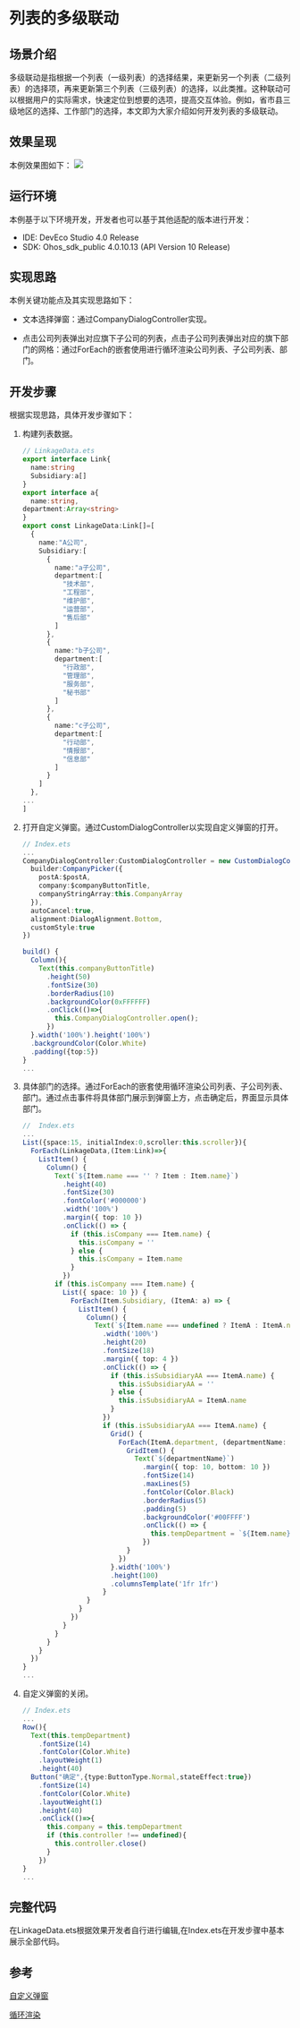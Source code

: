 # 列表的多级联动
## 场景介绍
多级联动是指根据一个列表（一级列表）的选择结果，来更新另一个列表（二级列表）的选择项，再来更新第三个列表（三级列表）的选择，以此类推。这种联动可以根据用户的实际需求，快速定位到想要的选项，提高交互体验。例如，省市县三级地区的选择、工作部门的选择，本文即为大家介绍如何开发列表的多级联动。

## 效果呈现
本例效果图如下：
![](./figures/sanji.gif)

## 运行环境

本例基于以下环境开发，开发者也可以基于其他适配的版本进行开发：
- IDE: DevEco Studio 4.0 Release
- SDK: Ohos_sdk_public 4.0.10.13 (API Version 10 Release)

## 实现思路
本例关键功能点及其实现思路如下：
- 文本选择弹窗：通过CompanyDialogController实现。

- 点击公司列表弹出对应旗下子公司的列表，点击子公司列表弹出对应的旗下部门的网格：通过ForEach的嵌套使用进行循环渲染公司列表、子公司列表、部门。

## 开发步骤
根据实现思路，具体开发步骤如下：
1. 构建列表数据。
  
    ```ts
    // LinkageData.ets
    export interface Link{
      name:string
      Subsidiary:a[]
    }
    export interface a{
      name:string,
    department:Array<string>
    }
    export const LinkageData:Link[]=[
      {
        name:"A公司",
        Subsidiary:[
          {
            name:"a子公司",
            department:[
              "技术部",
              "工程部",
              "维护部",
              "运营部",
              "售后部"
            ]
          },
          {
            name:"b子公司",
            department:[
              "行政部",
              "管理部",
              "服务部",
              "秘书部"
            ]
          },
          {
            name:"c子公司",
            department:[
              "行动部",
              "情报部",
              "信息部"
            ]
          }
        ]
      },
    ...
    ]
    ```
2. 打开自定义弹窗。通过CustomDialogController以实现自定义弹窗的打开。
 
    ```ts   
    // Index.ets
    ...
    CompanyDialogController:CustomDialogController = new CustomDialogController({
      builder:CompanyPicker({
        postA:$postA,
        company:$companyButtonTitle,
        companyStringArray:this.CompanyArray
      }),
      autoCancel:true,
      alignment:DialogAlignment.Bottom,
      customStyle:true
    })

    build() {
      Column(){
        Text(this.companyButtonTitle)
          .height(50)
          .fontSize(30)
          .borderRadius(10)
          .backgroundColor(0xFFFFFF)
          .onClick(()=>{
            this.CompanyDialogController.open();
          })
      }.width('100%').height('100%')
      .backgroundColor(Color.White)
      .padding({top:5})
    }
    ...         
    ```
3. 具体部门的选择。通过ForEach的嵌套使用循环渲染公司列表、子公司列表、部门。通过点击事件将具体部门展示到弹窗上方，点击确定后，界面显示具体部门。
   
    ```ts
    //  Index.ets
    ...
    List({space:15, initialIndex:0,scroller:this.scroller}){
      ForEach(LinkageData,(Item:Link)=>{
        ListItem() {
          Column() {
            Text(`${Item.name === '' ? Item : Item.name}`)
              .height(40)
              .fontSize(30)
              .fontColor('#000000')
              .width('100%')
              .margin({ top: 10 })
              .onClick(() => {
                if (this.isCompany === Item.name) {
                  this.isCompany = ''
                } else {
                  this.isCompany = Item.name
                }
              })
            if (this.isCompany === Item.name) {
              List({ space: 10 }) {
                ForEach(Item.Subsidiary, (ItemA: a) => {
                  ListItem() {
                    Column() {
                      Text(`${Item.name === undefined ? ItemA : ItemA.name}`)
                        .width('100%')
                        .height(20)
                        .fontSize(18)
                        .margin({ top: 4 })
                        .onClick(() => {
                          if (this.isSubsidiaryAA === ItemA.name) {
                            this.isSubsidiaryAA = ''
                          } else {
                            this.isSubsidiaryAA = ItemA.name
                          }
                        })
                        if (this.isSubsidiaryAA === ItemA.name) {
                          Grid() {
                            ForEach(ItemA.department, (departmentName: string) => {
                              GridItem() {
                                Text(`${departmentName}`)
                                  .margin({ top: 10, bottom: 10 })
                                  .fontSize(14)
                                  .maxLines(5)
                                  .fontColor(Color.Black)
                                  .borderRadius(5)
                                  .padding(5)
                                  .backgroundColor('#00FFFF')
                                  .onClick(() => {
                                    this.tempDepartment = `${Item.name}${ItemA.name}${departmentName}`
                                  })
                              }
                            })
                          }.width('100%')
                          .height(100)
                          .columnsTemplate('1fr 1fr')
                        }
                    }
                  }
                })
              }
            }
          }
        }
      })
    }
    ...
    ```
4. 自定义弹窗的关闭。
    
    ```ts
    // Index.ets
    ...
    Row(){
      Text(this.tempDepartment)
        .fontSize(14)
        .fontColor(Color.White)
        .layoutWeight(1)
        .height(40)
      Button("确定",{type:ButtonType.Normal,stateEffect:true})
        .fontSize(14)
        .fontColor(Color.White)
        .layoutWeight(1)
        .height(40)
        .onClick(()=>{
          this.company = this.tempDepartment
          if (this.controller !== undefined){
            this.controller.close()
          }
        })
    }
    ...
    ```
## 完整代码
在LinkageData.ets根据效果开发者自行进行编辑,在Index.ets在开发步骤中基本展示全部代码。
## 参考
[自定义弹窗](../application-dev/reference/apis-arkui/arkui-ts/ts-methods-custom-dialog-box.md)

[循环渲染](../application-dev/ui/rendering-control/arkts-rendering-control-foreach.md)